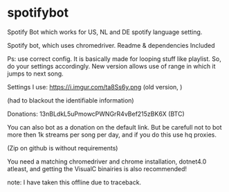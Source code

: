 # spotifybot
Spotify Bot which works for US, NL and DE spotify language setting.

Spotify bot, which uses chromedriver.
Readme & dependencies Included


Ps: use correct config. It is basically made for looping stuff like playlist. So, do your settings accordingly.
New version allows use of range in which it jumps to next song.

Settings I use: https://i.imgur.com/ta8Ss6y.png (old version, )

(had to blackout the identifiable information)


Donations: 13nBLdkL5uPmowcPWNGrR4vBef215zBK6X (BTC)

You can also bot as a donation on the default link. But be carefull not to bot more then 1k streams per song per day, and if you do this use hq proxies.


(Zip on github is without requirements)

You need a matching chromedriver and chrome installation, dotnet4.0 atleast, and getting the VisualC binairies is also recommended!

note: I have taken this offline due to traceback.
